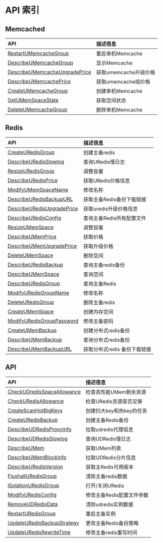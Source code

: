 # API 索引

## Memcached

| API | 描述信息 |
|:---|:---|
|[RestartUMemcacheGroup](api/umem-api/restart_umem_cache_group)|重启单机Memcache|
|[DescribeUMemcacheGroup](api/umem-api/describe_umem_cache_group)|显示Memcache|
|[DescribeUMemcacheUpgradePrice](api/umem-api/describe_umem_cache_upgrade_price)|获取umemcache升级价格|
|[DescribeUMemcachePrice](api/umem-api/describe_umem_cache_price)|获取umemcache组价格|
|[CreateUMemcacheGroup](api/umem-api/create_umem_cache_group)|创建单机Memcache|
|[GetUMemSpaceState](api/umem-api/get_umem_space_state)|获取空间状态|
|[DeleteUMemcacheGroup](api/umem-api/delete_umem_cache_group)|删除单机Memcache|

## Redis

| API | 描述信息 |
|:---|:---|
|[CreateURedisGroup](api/umem-api/create_uredis_group)|创建主备redis|
|[DescribeURedisSlowlog](api/umem-api/describe_uredis_slowlog)|查询URedis慢日志|
|[ResizeURedisGroup](api/umem-api/resize_uredis_group)|调整容量|
|[DescribeURedisPrice](api/umem-api/describe_uredis_price)|获取URedis价格信息|
|[ModifyUMemSpaceName](api/umem-api/modify_umem_space_name)|修改名称|
|[DescribeURedisBackupURL](api/umem-api/describe_uredis_backup_url)|获取主备Redis备份下载链接|
|[DescribeURedisUpgradePrice](api/umem-api/describe_uredis_upgrade_price)|获取uredis升级价格信息|
|[DescribeURedisConfig](api/umem-api/describe_uredis_config)|查询主备Redis所有配置文件|
|[ResizeUMemSpace](api/umem-api/resize_umem_space)|调整容量|
|[DescribeUMemPrice](api/umem-api/describe_umem_price)|获取价格|
|[DescribeUMemUpgradePrice](api/umem-api/describe_umem_upgrade_price)|获取升级价格|
|[DeleteUMemSpace](api/umem-api/delete_umem_space)|删除空间|
|[DescribeURedisBackup](api/umem-api/describe_uredis_backup)|查询主备redis备份|
|[DescribeUMemSpace](api/umem-api/describe_umem_space)|查询空间|
|[DescribeURedisGroup](api/umem-api/describe_uredis_group)|查询主备Redis|
|[ModifyURedisGroupName](api/umem-api/modify_uredis_group_name)|修改名称|
|[DeleteURedisGroup](api/umem-api/delete_uredis_group)|删除主备redis|
|[CreateUMemSpace](api/umem-api/create_umem_space)|创建内存空间|
|[ModifyURedisGroupPassword](api/umem-api/modify_uredis_group_password)|修改主备密码|
|[CreateUMemBackup](api/umem-api/create_umem_backup)|创建分布式redis备份|
|[DescribeUMemBackup](api/umem-api/describe_umem_backup)|查询分布式redis备份|
|[DescribeUMemBackupURL](api/umem-api/describe_umem_backup_url)|获取分布式redis 备份下载链接|

## API

| API | 描述信息 |
|:---|:---|
|[CheckUDredisSpaceAllowance](api/umem-api/check_udredis_space_allowance)|检查高性能UMem剩余资源|
|[CheckURedisAllowance](api/umem-api/check_uredis_allowance)|检查URedis资源是否足够|
|[CreateScanHotBigKeys](api/umem-api/create_scan_hot_big_keys)|创建扫大key和热key的任务|
|[CreateURedisBackup](api/umem-api/create_uredis_backup)|创建主备Redis备份|
|[DescribeUDRedisProxyInfo](api/umem-api/describe_ud_redis_proxy_info)|拉取udredis代理信息|
|[DescribeUDRedisSlowlog](api/umem-api/describe_ud_redis_slowlog)|查询UDRedis慢日志|
|[DescribeUMem](api/umem-api/describe_umem)|获取UMem列表|
|[DescribeUMemBlockInfo](api/umem-api/describe_umem_block_info)|拉取UDRedis分片信息|
|[DescribeURedisVersion](api/umem-api/describe_uredis_version)|获取主Redis可用版本|
|[FlushallURedisGroup](api/umem-api/flushall_uredis_group)|清除主备redis数据|
|[ISolationURedisGroup](api/umem-api/i_solation_uredis_group)|打开/关闭URedis|
|[ModifyURedisConfig](api/umem-api/modify_uredis_config)|修改主备Redis配置文件参数|
|[RemoveUDRedisData](api/umem-api/remove_ud_redis_data)|清除udredis实例数据|
|[RestartURedisGroup](api/umem-api/restart_uredis_group)|重启主备实例|
|[UpdateURedisBackupStrategy](api/umem-api/update_uredis_backup_strategy)|更改主备Redis备份策略|
|[UpdateURedisRewriteTime](api/umem-api/update_uredis_rewrite_time)|修改主备redis重写时间|
